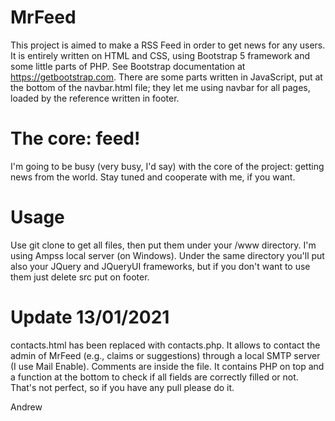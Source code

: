 # MrFeed

This project is aimed to make a RSS Feed in order to get news for any users.
It is entirely written on HTML and CSS, using Bootstrap 5 framework and some little parts of PHP. See Bootstrap documentation at https://getbootstrap.com.
There are some parts written in JavaScript, put at the bottom of the navbar.html file; they let me using navbar for all pages, loaded by the reference written in footer.

# The core: feed!

I'm going to be busy (very busy, I'd say) with the core of the project: getting news from the world.
Stay tuned and cooperate with me, if you want.

# Usage

Use git clone to get all files, then put them under your /www directory. I'm using Ampss local server (on Windows).
Under the same directory you'll put also your JQuery and JQueryUI frameworks, but if you don't want to use them just delete src put on footer.

# Update 13/01/2021

contacts.html has been replaced with contacts.php. It allows to contact the admin of MrFeed (e.g., claims or suggestions) through a local SMTP server (I use Mail Enable).
Comments are inside the file. It contains PHP on top and a function at the bottom to check if all fields are correctly filled or not. 
That's not perfect, so if you have any pull please do it.

Andrew
